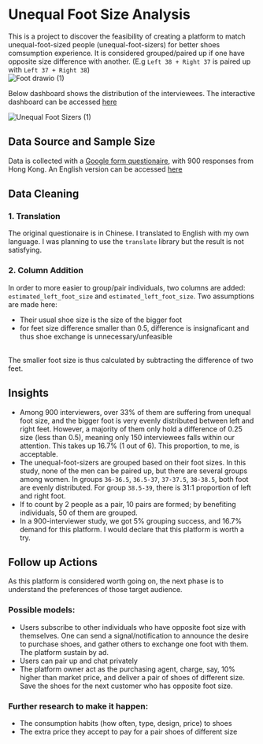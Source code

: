 # Unequal Foot Size Analysis

This is a project to discover the feasibility of creating a platform to match unequal-foot-sized people (unequal-foot-sizers) for better shoes comsumption experience. It is considered grouped/paired up if one have opposite size difference with another. (E.g `Left 38 + Right 37` is paired up with `Left 37 + Right 38`)
<br>
![Foot drawio (1)](https://github.com/user-attachments/assets/c2138865-afd7-4964-b628-ce9d874c3e3f)


Below dashboard shows the distribution of the interviewees. The interactive dashboard can be accessed [here](https://public.tableau.com/app/profile/doll.kwong/viz/unequal-foot-size/UnequalFootSizers)

![Unequal Foot Sizers (1)](https://github.com/user-attachments/assets/1d9ba037-a54c-4255-b6d2-e11bbb29c130)

## Data Source and Sample Size
Data is collected with a [Google form questionaire](https://forms.gle/8Hsn4z1X7qngCWYG8), with 900 responses from Hong Kong. An English version can be accessed [here](https://forms.gle/hdHtSkWmz9jsh54i6) 

## Data Cleaning
### 1. Translation
The original questionaire is in Chinese. I translated to English with my own language. I was planning to use the `translate` library but the result is not satisfying. 
### 2. Column Addition
In order to more easier to group/pair individuals, two columns are added: `estimated_left_foot_size` and `estimated_left_foot_size`. Two assumptions are made here:
- Their usual shoe size is the size of the bigger foot
- for feet size difference smaller than 0.5, difference is insignaficant and thus shoe exchange is unnecessary/unfeasible 
<br>
The smaller foot size is thus calculated by subtracting the difference of two feet.

## Insights
- Among 900 interviewers, over 33% of them are suffering from unequal foot size, and the bigger foot is very evenly distributed between left and right feet. However, a majority of them only hold a difference of 0.25 size (less than 0.5), meaning only 150 interviewees falls within our attention. This takes up 16.7% (1 out of 6). This proportion, to me, is acceptable.
- The unequal-foot-sizers are grouped based on their foot sizes. In this study, none of the men can be paired up, but there are several groups among women. In groups `36-36.5`, `36.5-37`, `37-37.5`, `38-38.5`, both foot are evenly distributed. For group `38.5-39`, there is 31:1 proportion of left and right foot.
- If to count by 2 people as a pair, 10 pairs are formed; by benefiting individuals, 50 of them are grouped.
- In a 900-interviewer study, we got 5% grouping success, and 16.7% demand for this platform. I would declare that this platform is worth a try.

## Follow up Actions
As this platform is considered worth going on, the next phase is to understand the preferences of those target audience.
### Possible models:
- Users subscribe to other individuals who have opposite foot size with themselves. One can send a signal/notification to announce the desire to purchase shoes, and gather others to exchange one foot with them. The platform sustain by ad.
- Users can pair up and chat privately
- The platform owner act as the purchasing agent, charge, say, 10% higher than market price, and deliver a pair of shoes of different size. Save the shoes for the next customer who has opposite foot size.

### Further research to make it happen:
- The consumption habits (how often, type, design, price) to shoes
- The extra price they accept to pay for a pair shoes of different size
